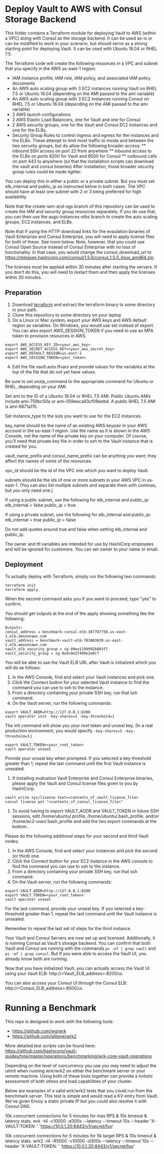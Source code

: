 # Deploy Vault to AWS with Consul Storage Backend

This folder contains a Terraform module for deploying Vault to AWS (within a VPC) along with Consul as the storage backend. It can be used as-is or can be modified to work in your scenario, but should serve as a strong starting point for deploying Vault. It can be used with Ubuntu 16.04 or RHEL 7.5.

The Terraform code will create the following resources in a VPC and subnet that you specify in the AWS us-east-1 region:
* IAM instance profile, IAM role, IAM policy, and associated IAM policy documents
* An AWS auto scaling group with 3 EC2 instances running Vault on RHEL 7.5 or Ubuntu 16.04 (depending on the AMI passed to the ami variable)
* An AWS auto scaling group with 3 EC2 instances running Consul on RHEL 7.5 or Ubuntu 16.04 (depending on the AMI passed to the ami variable)
* 2 AWS launch configurations
* 2 AWS Elastic Load Balancers, one for Vault and one for Consul
* 2 AWS security groups, one for the Vault and Consul EC2 instances and one for the ELBs.
* Security Group Rules to control ingress and egress for the instances and the ELBs. These attempt to limit most traffic to inside and between the two security groups, but do allow the following broader access:
** inbound SSH access on port 22 from anywhere
** inbound access to the ELBs on ports 8200 for Vault and 8500 for Consul
** outbound calls on port 443 to anywhere (so that the installation scripts can download the vault and consul binaries)
After installation, those broader security group rules could be made tighter.

You can deploy this in either a public or a private subnet.  But you must set elb_internal and public_ip as instructed below in both cases. The VPC should have at least one subnet with 2 or 3 being preferred for high availability.

Note that the create-iam-and-sgs branch of this repository can be used to create the IAM and security group resources separately. If you do use that, you can then use the asgs-instances-elbs branch to create the auto scaling groups, EC2 instances, and ELBs.

Note that if using the HTTP download links for the evaulation binaries of Vault Enterprise and Consul Enterprise, you will need to apply license files for both of these. See more below. Note, however, that you could use Consul Open Source instead of Consul Enterprise with no loss of functionality. In that case, you would change the consul_download_url to https://releases.hashicorp.com/consul/1.5.0/consul_1.5.0_linux_amd64.zip.

The licenses must be applied within 30 minutes after starting the servers. If you don't do this, you will need to restart them and then apply the licenses within 30 minutes.

## Preparation
1. Download [terraform](https://www.terraform.io/downloads.html) and extract the terraform binary to some directory in your path.
1. Clone this repository to some directory on your laptop
1. On a Linux or Mac system, export your AWS keys and AWS default region as variables. On Windows, you would use set instead of export. You can also export AWS_SESSION_TOKEN if you need to use an MFA token to provision resources in AWS.

```
export AWS_ACCESS_KEY_ID=<your_aws_key>
export AWS_SECRET_ACCESS_KEY=<your_aws_secret_key>
export AWS_DEFAULT_REGION=us-east-1
export AWS_SESSION_TOKEN=<your_token>
```
4. Edit the file vault.auto.tfvars and provide values for the variables at the top of the file that do not yet have values.

Be sure to set unzip_command to the appropriate command for Ubuntu or RHEL, depending on your AMI.

Set ami to the ID of a Ubuntu 16.04 or RHEL 7.5 AMI. Public Ubuntu AMIs include ami-759bc50a or ami-059eeca93cf09eebd.  A public RHEL 7.5 AMI is ami-6871a115.

Set instance_type to the size you want to use for the EC2 instances.

key_name should be the name of an existing AWS keypair in your AWS account in the us-east-1 region. Use the name as it is shown in the AWS Console, not the name of the private key on your computer.  Of course, you'll need that private key file in order to ssh to the Vault instance that is created for you.

vault_name_prefix and consul_name_prefix can be anything you want; they affect the names of some of the resources.

vpc_id should be the id of the VPC into which you want to deploy Vault.

subnets should be the ids of one or more subnets in your AWS VPC in us-east-1. (You can also list multiple subnets and separate them with commas, but you only need one.)

If using a public subnet, use the following for elb_internal and public_ip:
elb_internal = false
public_ip = true

If using a private subnet, use the following for elb_internal and public_ip:
elb_internal = true
public_ip = false

Do not add quotes around true and false when setting elb_internal and public_ip.

The owner and ttl variables are intended for use by HashiCorp employees and will be ignored for customers.  You can set owner to your name or email.

## Deployment
To actually deploy with Terraform, simply run the following two commands:

```
terraform init
terraform apply
```
When the second command asks you if you want to proceed, type "yes" to confirm.

You should get outputs at the end of the apply showing something like the following:
```
Outputs:
consul_address = benchmark-consul-elb-387787750.us-east-1.elb.amazonaws.com
vault_address = benchmark-vault-elb-783003639.us-east-1.elb.amazonaws.com
vault_elb_security_group = sg-09ee1199992b803f7
vault_security_group = sg-0a4c0e2f499e2e0cf
```

You will be able to use the Vault ELB URL after Vault is initialized which you will do as follows:

1. In the AWS Console, find and select your Vault instances and pick one.
1. Click the Connect button for your selected Vault instance to find the command you can use to ssh to the instance.
1. From a directory containing your private SSH key, run that ssh command.
1. On the Vault server, run the following commands:

```
export VAULT_ADDR=http://127.0.0.1:8200
vault operator init -key-shares=1 -key-threshold=1
```
The init command will show you your root token and unseal key. (In a real production environment, you would specify `-key-shares=5 -key-threshold=3`.)
```
export VAULT_TOKEN=<your_root_token>
vault operator unseal
```
Provide your unseal key when prompted. If you selected a key-threshold greater than 1, repeat the last command until the first Vault instance is unsealed.

1. If installing evaluation Vault Enterprise and Consul Enterprise binaries, please apply the Vault and Consul license files given to you by HashiCorp.

```
vault write sys/license text=<contents_of_vault_license_file>
consul license put "<contents_of_consul_license_file>"
```

1. To avoid having to export VAULT_ADDR and VAULT_TOKEN in future SSH sessions, edit /home/ubuntu/.profile, /home/ubuntu/.bash_profile, and/or /home/ec2-user/.bash_profile and add the two export commands at the bottom.

Please do the following additional steps for your second and third Vault nodes:

1. In the AWS Console, find and select your instances and pick the second (or third) one.
1. Click the Connect button for your EC2 instance in the AWS console to find the command you can use to ssh to the instance.
1. From a directory containing your private SSH key, run that ssh command.
1. On the Vault server, run the following commands:

```
export VAULT_ADDR=http://127.0.0.1:8200
export VAULT_TOKEN=<your_root_token>
vault operator unseal
```
For the last command, provide your unseal key. If you selected a key-threshold greater than 1, repeat the last command until the Vault instance is unsealed.

Remember to repeat the last set of steps for the third instance.

Your Vault and Consul Servers are now set up and licensed.  Additionally, it is running Consul as Vault's storage backend.  You can confirm that both Vault and Consul are running with the commands `ps -ef | grep vault` and `ps -ef | grep consul`.  But if you were able to access the Vault UI, you already know both are running.

Now that you have initialized Vault, you can actually access the Vault UI using your Vault ELB: http://<Vault_ELB_address>:8200/ui.

You can also access your Consul UI through the Consul ELB: http://<Consul_ELB_address>:8500/ui.

# Running a Benchmark

This repo is designed to work with the following tools:

* https://github.com/wg/wrk
* https://github.com/giltene/wrk2

More detailed test scripts can be found here: https://github.com/hashicorp/vault-guides/tree/master/operations/benchmarking/wrk-core-vault-operations

Depending on the level of concurrency you use you may need to adjust the ulimit when running wrk/wrk2 on either the benchmark server or your remote machine. Using both of these tools together can provide a holistic assessment of both stress and load capabilities of your cluster.

Below are examples of a valid wrk/wrk2 tests that you could run from the benchmark server. This test is simple and would read a KV entry from Vault. We've given Envoy a static private IP but you could also resolve it with Consul DNS.

10k concurrent connections for 5 minutes for max RPS & 10s timeout & latency stats.
wrk -t4 -c10000 -d300s --latency --timeout 10s --header 'X-VAULT-TOKEN: <token>' 'https://10.0.1.20:8443/v1/secret/foo'

10k concurrent connections for 5 minutes for 5k target RPS & 10s timeout & latency stats.
wrk2 -t4 -R5000 -c10000 -d300s --latency --timeout 10s --header 'X-VAULT-TOKEN: <token>' 'https://10.0.1.20:8443/v1/secret/foo'
